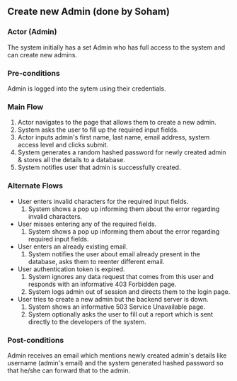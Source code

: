 ## Create new Admin (done by Soham)

### Actor (Admin)
The system initially has a set Admin who has full access to the system and can create new admins.

### Pre-conditions
Admin is logged into the sytem using their credentials.

### Main Flow
1. Actor navigates to the page that allows them to create a new admin. 
2. System asks the user to fill up the required input fields.
3. Actor inputs admin's first name, last name, email address, system access level and clicks submit.
4. System generates a random hashed password for newly created admin & stores all the details to a database.
5. System notifies user that admin is successfully created.

### Alternate Flows
- User enters invalid characters for the required input fields.
  1. System shows a pop up informing them about the error regarding invalid characters. 
- User misses entering any of the required fields.
  1. System shows a pop up informing them about the error regarding required input fields.
- User enters an already existing email.
  1. System notifies the user about email already present in the database, asks them to reenter different email.
- User authentication token is expired.
  1. System ignores any data request that comes from this user and responds with an informative 403 Forbidden page.
  2. System logs admin out of session and directs them to the login page.
- User tries to create a new admin but the backend server is down.
  1. System shows an informative 503 Service Unavailable page.
  2. System optionally asks the user to fill out a report which is sent directly to the developers of the system.

### Post-conditions
Admin receives an email which mentions newly created admin's details like username (admin's email) and the system generated hashed password 
so that he/she can forward that to the admin.
